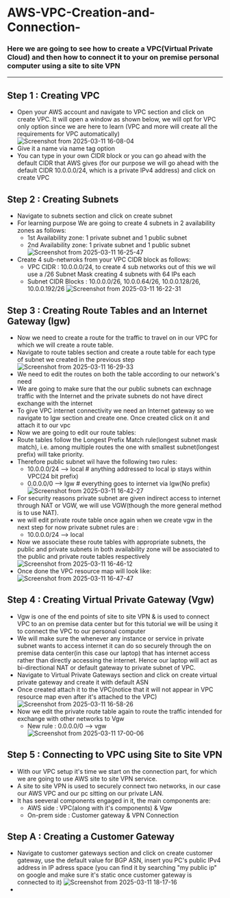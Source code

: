 # AWS-VPC-Creation-and-Connection-

### Here we are going to see how to create a VPC(Virtual Private Cloud) and then how to connect it to your on premise personal computer using a site to site VPN
---

## Step 1 : Creating VPC
- Open your AWS account and navigate to VPC section and click on create VPC. It will open a window as shown below, we will opt for VPC only option since we are here to learn (VPC and more will create all the requirements for VPC automatically)
  ![Screenshot from 2025-03-11 16-08-04](https://github.com/user-attachments/assets/41d5b5c1-769e-4c12-a49a-a3d36e357c58)
- Give it a name via name tag option
- You can type in your own CIDR block or you can go ahead with the default CIDR that AWS gives (for our purpose we will go ahead with the default CIDR 10.0.0.0/24, which is a private IPv4 address) and click on create VPC

## Step 2 : Creating Subnets
- Navigate to subnets section and click on create subnet
- For learning purpose We are going to create 4 subnets in 2 availability zones as follows:
  - 1st Availability zone: 1 private subnet and 1 public subnet
  - 2nd Availability zone: 1 private subnet and 1 public subnet
    ![Screenshot from 2025-03-11 16-25-47](https://github.com/user-attachments/assets/ad3ba440-3fc8-4ce2-b957-3d151e946467)
- Create 4 sub-netwroks from your VPC CIDR block as follows:
  - VPC CIDR : 10.0.0.0/24, to create 4 sub networks out of this we wil use a /26 Subnet Mask creating 4 subnets with 64 IPs each
  - Subnet CIDR Blocks : 10.0.0.0/26, 10.0.0.64/26, 10.0.0.128/26, 10.0.0.192/26
    ![Screenshot from 2025-03-11 16-22-31](https://github.com/user-attachments/assets/8a9999e6-5384-400a-a408-64afb2cdecc7)

## Step 3 : Creating Route Tables and an Internet Gateway (Igw)
- Now we need to create a route for the traffic to travel on in our VPC for which we will create a route table.
- Navigate to route tables section and create a route table for each type of subnet we created in the previous step
  ![Screenshot from 2025-03-11 16-29-33](https://github.com/user-attachments/assets/f72ffab3-f533-4d0a-8ca6-d9230e85a8f4)
- We need to edit the routes on both the table according to our network's need
- We are going to make sure that the our public subnets can exchnage traffic with the Internet and the private subnets do not have direct exchange with the internet
- To give VPC internet connectivity we need an Internet gateway so we navigate to Igw section and create one. Once created click on it and attach it to our vpc
- Now we are going to edit our route tables:
 - Route tables follow the Longest Prefix Match rule(longest subnet mask match), i.e. among multiple routes the one with smallest subnet(longest prefix) will take priority.
 - Therefore public subnet wil have the following two rules:
    - 10.0.0.0/24 --> local # anything addressed to local ip stays within VPC(24 bit prefix)
    - 0.0.0.0/0   --> Igw   # everything goes to internet via Igw(No prefix)
      ![Screenshot from 2025-03-11 16-42-27](https://github.com/user-attachments/assets/53035d07-ed66-4c24-a64c-dccfce9c540c)
 - For security reasons private subnet are given indirect access to internet through NAT or VGW, we will use VGW(though the more general method is to use NAT). 
 - we will edit private route table once again when we create vgw in the next step for now private subnet rules are :
    - 10.0.0.0/24 --> local
- Now we associate these route tables with appropriate subnets, the public and private subnets in both availability zone will be associated to the public and private route tables respectively
    ![Screenshot from 2025-03-11 16-46-12](https://github.com/user-attachments/assets/68f61d0c-8360-4716-95cc-83b39c336795)
- Once done the VPC resource map will look like:
    ![Screenshot from 2025-03-11 16-47-47](https://github.com/user-attachments/assets/5e56f78d-faad-4860-a8c6-a463d5828677)

## Step 4 : Creating Virtual Private Gateway (Vgw)
- Vgw is one of the end points of site to site VPN & is used to connect VPC to an on premise data center but for this tutorial we will be using it to connect the VPC to our personal computer
- We will make sure the whenever any instance or service in private subnet wants to access internet it can do so securely through the on premise data center(in this case our laptop) that has internet access rather than directly accessing the internet. Hence our laptop will act as bi-directional NAT or default gateway to private subnet of VPC.
- Navigate to Virtual Private Gateways section and click on create virtual private gateway and create it with default ASN
- Once created attach it to the VPC(notice that it will not appear in VPC resource map even after it's attached to the VPC)
    ![Screenshot from 2025-03-11 16-58-26](https://github.com/user-attachments/assets/31a7f252-9568-4892-ade0-08b42eb1343f)
- Now we edit the private route table again to route the traffic intended for exchange with other networks to Vgw
  - New rule : 0.0.0.0/0 --> vgw
    ![Screenshot from 2025-03-11 17-00-06](https://github.com/user-attachments/assets/49901449-8af5-47be-8f8f-bccd862f88c2)

## Step 5 : Connecting to VPC using Site to Site VPN
- With our VPC setup it's time we start on the connection part, for which we are going to use AWS site to site VPN service.
- A site to site VPN is used to securely connect two networks, in our case our AWS VPC and our pc sitting on our private LAN.
- It has seeveral components engaged in it, the main components are:
   - AWS side : VPC(along with it's components) & Vgw
   - On-prem side : Customer gateway & VPN Connection

## Step A : Creating a Customer Gateway
- Navigate to customer gateways section and click on create customer gateway, use the default value for BGP ASN, insert you PC's public IPv4 address in IP adress space (you can find it by searching "my public ip" on google and make sure it's static once customer gateway is connected to it)
  ![Screenshot from 2025-03-11 18-17-16](https://github.com/user-attachments/assets/1588a869-fca7-4e86-a834-8d61f43df08e)
- 


  

